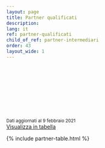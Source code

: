 ```yaml
---
layout: page
title: Partner qualificati
description:
lang: it
ref: partner-qualificati
child_of_ref: partner-intermediari
order: 43
layout_wide: 1
---
```


<div class="row mb-2">
<div class="col col-md-9">
    <small class="text-muted">Dati aggiornati al 9 febbraio 2021</small>
    <a href="./partner-qualificati-tabella.html" class="font-weight-bold float-right">
    <svg class="icon icon-sm icon-primary "><use xlink:href="{{ site.baseurl }}/assets/bootstrap-italia/dist/svg/sprite.svg#it-note"></use></svg> 
    Visualizza in tabella</a>
</div>

</div>

{% include partner-table.html %}
